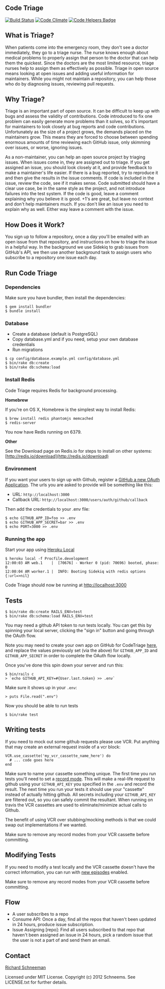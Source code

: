 ## Code Triage

[![Build Status](https://secure.travis-ci.org/codetriage/codetriage.svg?branch=master)](http://travis-ci.org/codetriage/codetriage)
[![Code Climate](http://img.shields.io/codeclimate/github/codetriage/codetriage.svg)](https://codeclimate.com/github/codetriage/codetriage)
[![Code Helpers Badge](https://www.codetriage.com/codetriage/codetriage/badges/users.svg)](https://codetriage.com/codetriage/codetriage)

## What is Triage?

When patients come into the emergency room, they don't see a doctor immediately, they go to a triage nurse. The nurse knows enough about medical problems to properly assign that person to the doctor that can help them the quickest. Since the doctors are the most limited resource, triage nurses help to assign them as effectively as possible. Triage in open source means looking at open issues and adding useful information for maintainers. While you might not maintain a repository, you can help those who do by diagnosing issues, reviewing pull requests.


## Why Triage?

Triage is an important part of open source. It can be difficult to keep up with bugs and assess the validity of contributions. Code introduced to fix one problem can easily generate more problems than it solves, so it's important for maintainers to look closely at bug reports and code contributions. Unfortunately as the size of a project grows, the demands placed on the maintainers grow. This means they are forced to choose between spending enormous amounts of time reviewing each GitHub issue, only skimming over issues, or worse, ignoring issues.

As a non-maintainer, you can help an open source project by triaging issues. When issues come in, they are assigned out to triage. If you get assigned an issue, you should look closely at it, and provide feedback to make a maintainer's life easier. If there is a bug reported, try to reproduce it and then give the results in the issue comments. If code is included in the issue, review the code, see if it makes sense. Code submitted should have a clear use case, be in the same style as the project, and not introduce failures into the test system. If the code is good, leave a comment explaining why you believe it is good. +1's are great, but leave no context and don't help maintainers much. If you don't like an issue you need to explain why as well. Either way leave a comment with the issue.

## How Does it Work?

You sign up to follow a repository, once a day you'll be emailed with an open issue from that repository, and instructions on how to triage the issue in a helpful way. In the background we use Sidekiq to grab issues from GitHub's API, we then use another background task to assign users who subscribe to a repository one issue each day.


## Run Code Triage

### Dependencies

Make sure you have bundler, then install the dependencies:

```shell
$ gem install bundler
$ bundle install
```

### Database
* Create a database (default is PostgreSQL)
* Copy database.yml and if you need, setup your own database credentials
* Run migrations

```shell
$ cp config/database.example.yml config/database.yml
$ bin/rake db:create
$ bin/rake db:schema:load
```

### Install Redis

Code Triage requires Redis for background processing.

**Homebrew**

If you're on OS X, Homebrew is the simplest way to install Redis:

```shell
$ brew install redis phantomjs memcached
$ redis-server
```

You now have Redis running on 6379.

**Other**

See the Download page on Redis.io for steps to install on other systems: [http://redis.io/download](http://redis.io/download)

### Environment

If you want your users to sign up with Github, register a [GitHub a new OAuth Application](https://github.com/settings/applications/new). The urls you are asked to provide will be something like this:

- URL: `http://localhost:3000`
- Callback URL: `http://localhost:3000/users/auth/github/callback`

Then add the credentials to your .env file:

```shell
$ echo GITHUB_APP_ID=foo >> .env
$ echo GITHUB_APP_SECRET=bar >> .env
$ echo PORT=3000 >> .env
```

### Running the app

Start your app using [Heroku Local](https://devcenter.heroku.com/articles/heroku-local)

```shell
$ heroku local -f Procfile.development
12:00:03 AM web.1    |  [70676] - Worker 0 (pid: 70696) booted, phase: 0
12:00:04 AM worker.1 |  INFO: Booting Sidekiq with redis options {:url=>nil}
```

Code Triage should now be running at [http://localhost:3000](http://localhost:3000)


## Tests

```shell
$ bin/rake db:create RAILS_ENV=test
$ bin/rake db:schema:load RAILS_ENV=test
```

You may need a github API token to run tests locally. You can get this by spinning your local server, clicking the "sign in" button and going through the OAuth flow.

Note you may need to create your own app on GitHub for CodeTriage
[here](https://github.com/settings/developers), and replace the values
previously set (via the above) for `GITHUB_APP_ID` and `GITHUB_APP_SECRET` in
order to complete the OAuth flow locally.

Once you've done this spin down your server and run this:

```
$ bin/rails c
> `echo GITHUB_API_KEY=#{User.last.token} >> .env`
```

Make sure it shows up in your `.env`:

```
> puts File.read(".env")
```

Now you should be able to run tests

```
$ bin/rake test
```

## Writing tests

If you need to mock out some github requests please use VCR. Put anything that may create an external request inside of a vcr block:

```
VCR.use_cassette('my_vcr_cassette_name_here') do
  # ... code goes here
end
```

Make sure to name your cassette something unique. The first time you run tests you'll need to set a [record mode](https://relishapp.com/vcr/vcr/v/2-8-0/docs/record-modes). This will make a real-life request to github using your `GITHUB_API_KEY` you specified in the `.env` and record the result. The next time you run your tests it should use your "cassette" instead of actually hitting github. All secrets including your `GITHUB_API_KEY` are filtered out, so you can safely commit the resultant. When running on travis the VCR cassettes are used to eliminate/minimize actual calls to Github.

The benefit of using VCR over stubbing/mocking methods is that we could swap out implementations if we wanted.

Make sure to remove any record modes from your VCR cassette before committing.


## Modifying Tests

If you need to modify a test locally and the VCR cassette doesn't have the correct information, you can run with [new episodes](https://relishapp.com/vcr/vcr/v/2-8-0/docs/record-modes/new-episodes) enabled.

Make sure to remove any record modes from your VCR cassette before committing.

## Flow

- A user subscribes to a repo
- Consume API: Once a day, find all the repos that haven't been updated in 24 hours, produce issue subscription.
- Issue Assigning [repo]: Find all users subscribed to that repo that haven't been assigned an issue in 24 hours, pick a random issue that the user is not a part of and send them an email.


## Contact

[Richard Schneeman](http://twitter.com/schneems)

Licensed under MIT License.
Copyright (c) 2012 Schneems.
See LICENSE.txt for further details.
